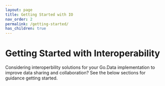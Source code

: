 ```yaml
---
layout: page
title: Getting Started with IO
nav_order: 2
permalink: /getting-started/
has_children: true
---
```


# Getting Started with Interoperability
Considering interoperbility solutions for your Go.Data implementation to improve data sharing and collaboration? 
See the below sections for guidance getting started. 
